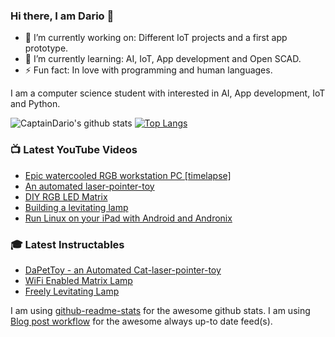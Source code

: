 ### Hi there, I am Dario 👋


- 🔭 I’m currently working on: Different IoT projects and a first app prototype.
- 🌱 I’m currently learning: AI, IoT, App development and Open SCAD.
- ⚡ Fun fact: In love with programming and human languages.


I am a computer science student with interested in AI, App development, IoT and Python.

![CaptainDario's github stats](https://github-readme-stats.vercel.app/api?username=captaindario&count_private=true)
[![Top Langs](https://github-readme-stats.vercel.app/api/top-langs/?username=captaindario&hide=g-code)](https://github.com/captaindario/github-readme-stats)

### 📺 Latest YouTube Videos
<!-- YOUTUBE:START -->
- [Epic watercooled RGB workstation PC [timelapse]](https://www.youtube.com/watch?v=nSBbka363sI)
- [An automated laser-pointer-toy](https://www.youtube.com/watch?v=vp5igMt3IM0)
- [DIY RGB LED Matrix](https://www.youtube.com/watch?v=JtgvVUUX6ng)
- [Building a levitating lamp](https://www.youtube.com/watch?v=H9U5d88-Mq0)
- [Run Linux on your iPad with Android and Andronix](https://www.youtube.com/watch?v=C-ZX_SLewnM)
<!-- YOUTUBE:END -->

### 🎓 Latest Instructables
<!-- INSTRUCTABLES:START -->
- [DaPetToy - an Automated Cat-laser-pointer-toy](https://www.instructables.com/id/An-Automated-Cat-laser-pointer-toy/)
- [WiFi Enabled Matrix Lamp](https://www.instructables.com/id/WiFi-Enabled-Matrix-Lamp/)
- [Freely Levitating Lamp](https://www.instructables.com/id/Freely-Levitating-Lamp/)
<!-- INSTRUCTABLES:END -->

I am using [github-readme-stats](https://github.com/anuraghazra/github-readme-stats) for the awesome github stats.
I am using [Blog post workflow](https://github.com/gautamkrishnar/blog-post-workflow) for the awesome always up-to date feed(s).
